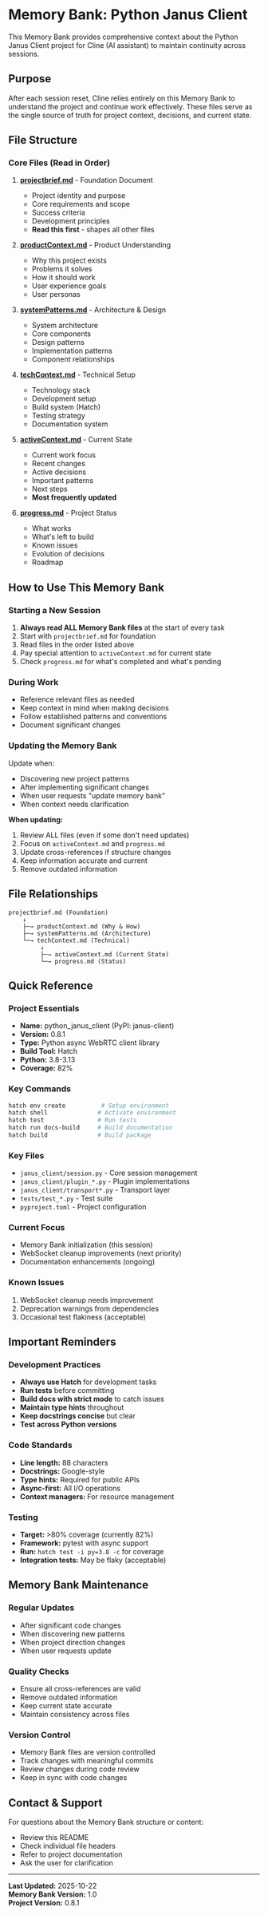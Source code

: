 # Memory Bank: Python Janus Client

This Memory Bank provides comprehensive context about the Python Janus Client project for Cline (AI assistant) to maintain continuity across sessions.

## Purpose

After each session reset, Cline relies entirely on this Memory Bank to understand the project and continue work effectively. These files serve as the single source of truth for project context, decisions, and current state.

## File Structure

### Core Files (Read in Order)

1. **[projectbrief.md](projectbrief.md)** - Foundation Document
   - Project identity and purpose
   - Core requirements and scope
   - Success criteria
   - Development principles
   - **Read this first** - shapes all other files

2. **[productContext.md](productContext.md)** - Product Understanding
   - Why this project exists
   - Problems it solves
   - How it should work
   - User experience goals
   - User personas

3. **[systemPatterns.md](systemPatterns.md)** - Architecture & Design
   - System architecture
   - Core components
   - Design patterns
   - Implementation patterns
   - Component relationships

4. **[techContext.md](techContext.md)** - Technical Setup
   - Technology stack
   - Development setup
   - Build system (Hatch)
   - Testing strategy
   - Documentation system

5. **[activeContext.md](activeContext.md)** - Current State
   - Current work focus
   - Recent changes
   - Active decisions
   - Important patterns
   - Next steps
   - **Most frequently updated**

6. **[progress.md](progress.md)** - Project Status
   - What works
   - What's left to build
   - Known issues
   - Evolution of decisions
   - Roadmap

## How to Use This Memory Bank

### Starting a New Session

1. **Always read ALL Memory Bank files** at the start of every task
2. Start with `projectbrief.md` for foundation
3. Read files in the order listed above
4. Pay special attention to `activeContext.md` for current state
5. Check `progress.md` for what's completed and what's pending

### During Work

- Reference relevant files as needed
- Keep context in mind when making decisions
- Follow established patterns and conventions
- Document significant changes

### Updating the Memory Bank

Update when:
- Discovering new project patterns
- After implementing significant changes
- When user requests "update memory bank"
- When context needs clarification

**When updating:**
1. Review ALL files (even if some don't need updates)
2. Focus on `activeContext.md` and `progress.md`
3. Update cross-references if structure changes
4. Keep information accurate and current
5. Remove outdated information

## File Relationships

```
projectbrief.md (Foundation)
    ↓
    ├─→ productContext.md (Why & How)
    ├─→ systemPatterns.md (Architecture)
    └─→ techContext.md (Technical)
         ↓
         ├─→ activeContext.md (Current State)
         └─→ progress.md (Status)
```

## Quick Reference

### Project Essentials
- **Name:** python_janus_client (PyPI: janus-client)
- **Version:** 0.8.1
- **Type:** Python async WebRTC client library
- **Build Tool:** Hatch
- **Python:** 3.8-3.13
- **Coverage:** 82%

### Key Commands
```bash
hatch env create          # Setup environment
hatch shell              # Activate environment
hatch test               # Run tests
hatch run docs-build     # Build documentation
hatch build              # Build package
```

### Key Files
- `janus_client/session.py` - Core session management
- `janus_client/plugin_*.py` - Plugin implementations
- `janus_client/transport*.py` - Transport layer
- `tests/test_*.py` - Test suite
- `pyproject.toml` - Project configuration

### Current Focus
- Memory Bank initialization (this session)
- WebSocket cleanup improvements (next priority)
- Documentation enhancements (ongoing)

### Known Issues
1. WebSocket cleanup needs improvement
2. Deprecation warnings from dependencies
3. Occasional test flakiness (acceptable)

## Important Reminders

### Development Practices
- **Always use Hatch** for development tasks
- **Run tests** before committing
- **Build docs with strict mode** to catch issues
- **Maintain type hints** throughout
- **Keep docstrings concise** but clear
- **Test across Python versions**

### Code Standards
- **Line length:** 88 characters
- **Docstrings:** Google-style
- **Type hints:** Required for public APIs
- **Async-first:** All I/O operations
- **Context managers:** For resource management

### Testing
- **Target:** >80% coverage (currently 82%)
- **Framework:** pytest with async support
- **Run:** `hatch test -i py=3.8 -c` for coverage
- **Integration tests:** May be flaky (acceptable)

## Memory Bank Maintenance

### Regular Updates
- After significant code changes
- When discovering new patterns
- When project direction changes
- When user requests update

### Quality Checks
- Ensure all cross-references are valid
- Remove outdated information
- Keep current state accurate
- Maintain consistency across files

### Version Control
- Memory Bank files are version controlled
- Track changes with meaningful commits
- Review changes during code review
- Keep in sync with code changes

## Contact & Support

For questions about the Memory Bank structure or content:
- Review this README
- Check individual file headers
- Refer to project documentation
- Ask the user for clarification

---

**Last Updated:** 2025-10-22  
**Memory Bank Version:** 1.0  
**Project Version:** 0.8.1
